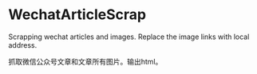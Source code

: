 # WechatArticleScrap

Scrapping wechat articles and images. Replace the image links with local address.

抓取微信公众号文章和文章所有图片。输出html。

